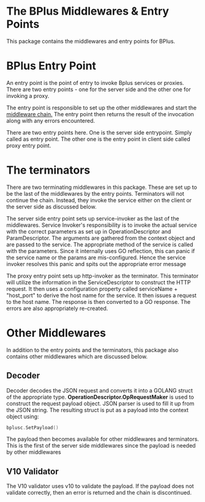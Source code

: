 # The BPlus Middlewares & Entry Points

This package contains the middlewares and entry points for BPlus. 


# BPlus Entry Point

An entry point is the point of entry to invoke Bplus services or proxies. There are two entry points - one for 
the server side and the other one for invoking a proxy. 

The entry point is responsible to set up the other middlewares and start the [middleware chain.](../../fw/README.md)
The entry point then returns the result of the invocation along with any errors encountered. 

There are two entry points here. One is the server side entrypoint.  Simply called as entry point. The 
other one is the entry point  in client side called proxy entry point. 

# The terminators

There are two terminating middlewares in this package. These are set up to be the last of the middlewares by
the entry points. Terminators will not continue the chain. Instead, they invoke the service either on the 
client or the server side as discussed below.

The server side entry point sets up service-invoker as the last 
of the middlewares. Service Invoker's responsibility is to invoke the actual service with the correct 
parameters as set up in OperationDescriptor and ParamDescriptor. The arguments are gathered from the 
context object and are passed to the service. The appropriate method of the service is called with the
parameters. Since it internally uses GO reflection, this can panic if the service name or the params
are mis-configured. Hence the service invoker resolves this panic and spits out the appropriate error
message

The proxy entry point sets up http-invoker as the terminator. This terminator will utilize the information
in the ServiceDescriptor to construct the HTTP request. It then uses a configuration property called
serviceName + "host_port" to derive the host name for the service. It then issues a request to the host
name. The response is then converted to a GO response. The errors are also appropriately re-created.

# Other Middlewares

In addition to the entry points and the terminators, this package also contains other middlewares which are 
discussed below. 

## Decoder

Decoder decodes the JSON request and converts it into a GOLANG struct of the appropriate type. 
__OperationDescriptor.OpRequestMaker__ is used to construct the request payload object. JSON parser is 
used to fill it up from the JSON string. The resulting struct is put as a payload into the context 
object using: 
```go
bplusc.SetPayload()
```

The payload then becomes available for other middlewares and terminators. This is the first of the 
server side middlewares since the payload is needed by other middlewares

## V10 Validator

The V10 validator uses v10 to validate the payload. If the payload does not validate correctly, then 
an error is returned and the chain is discontinued. 
